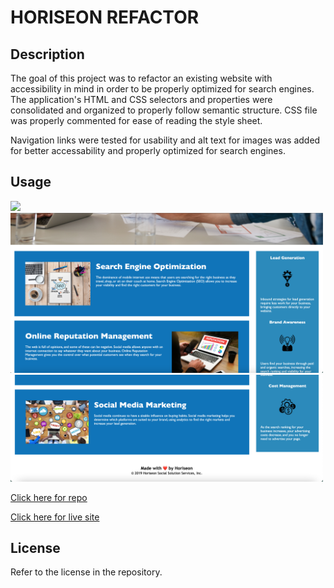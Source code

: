 # HORISEON REFACTOR

## Description

The goal of this project was to refactor an existing website with accessibility in mind in order to be properly optimized for search engines. The application's HTML and CSS selectors and properties were consolidated and organized to properly follow semantic structure. CSS file was properly commented for ease of reading the style sheet.

Navigation links were tested for usability and alt text for images was added for better accessability and properly optimized for search engines.

## Usage

<img src="https://github.com/tyler273/horiseon-refactor/blob/main/assets/images/screenshot_1.png" width = "500" />

<img src="https://github.com/tyler273/horiseon-refactor/blob/main/assets/images/screenshot_2.png" width = "500" />

<img src="https://github.com/tyler273/horiseon-refactor/blob/main/assets/images/screenshot_3.png" width = "500" />

[Click here for repo](https://github.com/tyler273/horiseon-refactor)

[Click here for live site](https://tyler273.github.io/horiseon-refactor/)

## License

Refer to the license in the repository.